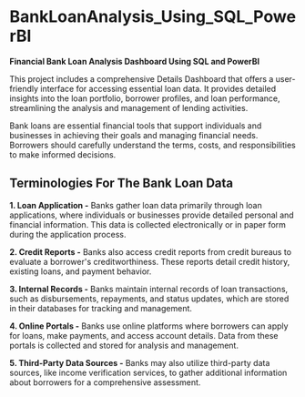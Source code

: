 # BankLoanAnalysis_Using_SQL_PowerBI
**Financial Bank Loan Analysis Dashboard Using SQL and PowerBI** 

This project includes a comprehensive Details Dashboard that offers a user-friendly interface for accessing essential loan data. It provides detailed insights into the loan portfolio, borrower profiles, and loan performance, streamlining the analysis and management of lending activities.

Bank loans are essential financial tools that support individuals and businesses in achieving their goals and managing financial needs. Borrowers should carefully understand the terms, costs, and responsibilities to make informed decisions.

## Terminologies For The Bank Loan Data

**1. Loan Application -** Banks gather loan data primarily through loan applications, where individuals or businesses provide detailed personal and financial information. This data is collected electronically or in paper form during the application process.

**2. Credit Reports -** Banks also access credit reports from credit bureaus to evaluate a borrower's creditworthiness. These reports detail credit history, existing loans, and payment behavior.

**3. Internal Records -** Banks maintain internal records of loan transactions, such as disbursements, repayments, and status updates, which are stored in their databases for tracking and management.

**4. Online Portals -** Banks use online platforms where borrowers can apply for loans, make payments, and access account details. Data from these portals is collected and stored for analysis and management.

**5. Third-Party Data Sources -** Banks may also utilize third-party data sources, like income verification services, to gather additional information about borrowers for a comprehensive assessment.



